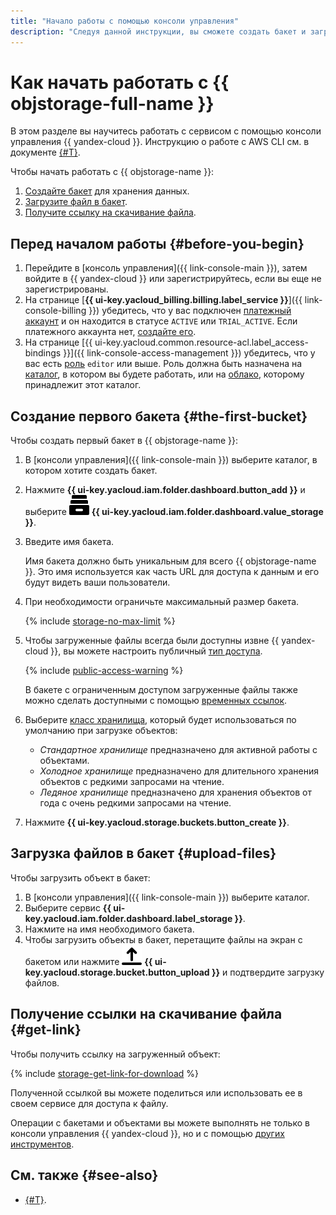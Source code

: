```yaml
---
title: "Начало работы c помощью консоли управления"
description: "Следуя данной инструкции, вы сможете создать бакет и загрузить в него объект с помощью консоли управления."
---
```


# Как начать работать с {{ objstorage-full-name }}

В этом разделе вы научитесь работать с сервисом с помощью консоли управления {{ yandex-cloud }}. Инструкцию о работе с AWS CLI см. в документе [{#T}](./quickstart/quickstart-aws-cli.md).

Чтобы начать работать с {{ objstorage-name }}:

1. [Создайте бакет](#the-first-bucket) для хранения данных.
1. [Загрузите файл в бакет](#upload-files).
1. [Получите ссылку на скачивание файла](#get-link).


## Перед началом работы {#before-you-begin}

1. Перейдите в [консоль управления]({{ link-console-main }}), затем войдите в {{ yandex-cloud }} или зарегистрируйтесь, если вы еще не зарегистрированы.
1. На странице [**{{ ui-key.yacloud_billing.billing.label_service }}**]({{ link-console-billing }}) убедитесь, что у вас подключен [платежный аккаунт](../billing/concepts/billing-account.md) и он находится в статусе `ACTIVE` или `TRIAL_ACTIVE`. Если платежного аккаунта нет, [создайте его](../billing/quickstart/index.md#create_billing_account).
1. На странице [{{ ui-key.yacloud.common.resource-acl.label_access-bindings }}]({{ link-console-access-management }}) убедитесь, что у вас есть [роль](../iam/roles-reference.md#editor) `editor` или выше. Роль должна быть назначена на [каталог](../resource-manager/concepts/resources-hierarchy.md#folder), в котором вы будете работать, или на [облако](../resource-manager/concepts/resources-hierarchy.md#cloud), которому принадлежит этот каталог.


## Создание первого бакета {#the-first-bucket}

Чтобы создать первый бакет в {{ objstorage-name }}:

1. В [консоли управления]({{ link-console-main }}) выберите каталог, в котором хотите создать бакет.
1. Нажмите **{{ ui-key.yacloud.iam.folder.dashboard.button_add }}** и выберите ![bucket](../_assets/storage/bucket.svg) **{{ ui-key.yacloud.iam.folder.dashboard.value_storage }}**.
1. Введите имя бакета.

    Имя бакета должно быть уникальным для всего {{ objstorage-name }}. Это имя используется как часть URL для доступа к данным и его будут видеть ваши пользователи.
1. При необходимости ограничьте максимальный размер бакета.

    {% include [storage-no-max-limit](_includes_service/storage-no-max-limit.md) %}

1. Чтобы загруженные файлы всегда были доступны извне {{ yandex-cloud }}, вы можете настроить публичный [тип доступа](concepts/bucket.md#bucket-access). 

    {% include [public-access-warning](../_includes/storage/security/public-access-warning.md) %}

    В бакете с ограниченным доступом загруженные файлы также можно сделать доступными с помощью [временных ссылок](./concepts/pre-signed-urls.md).

1. Выберите [класс хранилища](concepts/storage-class.md), который будет использоваться по умолчанию при загрузке объектов:
    * _Стандартное хранилище_ предназначено для активной работы с объектами.
    * _Холодное хранилище_ предназначено для длительного хранения объектов с редкими запросами на чтение.
    * _Ледяное хранилище_ предназначено для хранения объектов от года с очень редкими запросами на чтение.
1. Нажмите **{{ ui-key.yacloud.storage.buckets.button_create }}**.

## Загрузка файлов в бакет {#upload-files}

Чтобы загрузить объект в бакет:

1. В [консоли управления]({{ link-console-main }}) выберите каталог.
1. Выберите сервис **{{ ui-key.yacloud.iam.folder.dashboard.label_storage }}**.
1. Нажмите на имя необходимого бакета.
1. Чтобы загрузить объекты в бакет, перетащите файлы на экран с бакетом или нажмите ![bucket](../_assets/storage/upload.svg) **{{ ui-key.yacloud.storage.bucket.button_upload }}** и подтвердите загрузку файлов.

## Получение ссылки на скачивание файла {#get-link}

Чтобы получить ссылку на загруженный объект:

{% include [storage-get-link-for-download](_includes_service/storage-get-link-for-download.md) %}

Полученной ссылкой вы можете поделиться или использовать ее в своем сервисе для доступа к файлу.

Операции с бакетами и объектами вы можете выполнять не только в консоли управления {{ yandex-cloud }}, но и с помощью [других инструментов](tools/index.md).


## См. также {#see-also}

* [{#T}](quickstart/quickstart-aws-cli.md).
